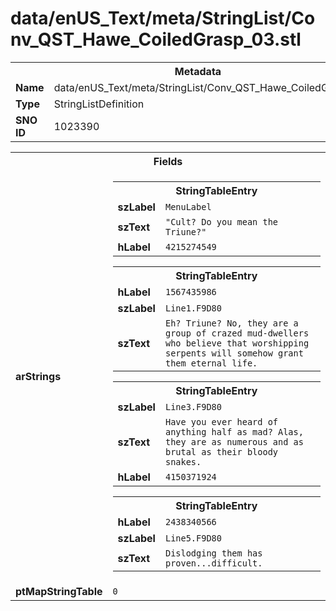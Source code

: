 <h1>data/enUS_Text/meta/StringList/Conv_QST_Hawe_CoiledGrasp_03.stl</h1><table><tr><th colspan="100%">Metadata</th></tr><tr><td><b>Name</b></td><td>data/enUS_Text/meta/StringList/Conv_QST_Hawe_CoiledGrasp_03.stl</td></tr><tr><td><b>Type</b></td><td>StringListDefinition</td></tr><tr><td><b>SNO ID</b></td><td>1023390</td></tr></table>

<table><tr><th colspan="100%">Fields</th></tr><tr><td><b>arStrings</b></td><td><table><tr><th colspan="100%">StringTableEntry</th></tr><tr><td><b>szLabel</b></td><td><code>MenuLabel</code></td></tr><tr><td><b>szText</b></td><td><code>"Cult? Do you mean the Triune?"</code></td></tr><tr><td><b>hLabel</b></td><td><code>4215274549</code></td></tr></table>


<table><tr><th colspan="100%">StringTableEntry</th></tr><tr><td><b>hLabel</b></td><td><code>1567435986</code></td></tr><tr><td><b>szLabel</b></td><td><code>Line1.F9D80</code></td></tr><tr><td><b>szText</b></td><td><code>Eh? Triune? No, they are a group of crazed mud-dwellers who believe that worshipping serpents will somehow grant them eternal life.</code></td></tr></table>


<table><tr><th colspan="100%">StringTableEntry</th></tr><tr><td><b>szLabel</b></td><td><code>Line3.F9D80</code></td></tr><tr><td><b>szText</b></td><td><code>Have you ever heard of anything half as mad? Alas, they are as numerous and as brutal as their bloody snakes.</code></td></tr><tr><td><b>hLabel</b></td><td><code>4150371924</code></td></tr></table>


<table><tr><th colspan="100%">StringTableEntry</th></tr><tr><td><b>hLabel</b></td><td><code>2438340566</code></td></tr><tr><td><b>szLabel</b></td><td><code>Line5.F9D80</code></td></tr><tr><td><b>szText</b></td><td><code>Dislodging them has proven...difficult.</code></td></tr></table>


</td></tr><tr><td><b>ptMapStringTable</b></td><td><code>0</code></td></tr></table>

